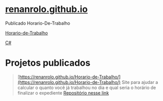 # [renanrolo.github.io](https://renanrolo.github.io/)


Publicado Horario-De-Trabalho

[Horario-de-Trabalho](https://github.com/renanrolo/Horario-de-Trabalho)

[C#](/csharp)



# Projetos publicados

> [https://renanrolo.github.io/Horario-de-Trabalho/](https://renanrolo.github.io/Horario-de-Trabalho/)
> Site para ajudar a calcular o quanto você já trabalhou no dia e qual seria o horário de finalizar o expediente
> [Repositório nesse link](https://github.com/renanrolo/Horario-de-Trabalho)